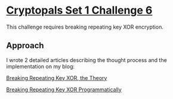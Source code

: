 # [Cryptopals Set 1 Challenge 6](https://cryptopals.com/sets/1/challenges/6)
This challenge requires breaking repeating key XOR encryption.

## Approach
I wrote 2 detailed articles describing the thought process and the implementation on my blog:

[Breaking Repeating Key XOR, the Theory](https://carterbancroft.com/breaking-repeating-key-xor-theory/)

[Breaking Repeating Key XOR Programmatically](https://carterbancroft.com/breaking-repeating-key-xor-programmatically/)
